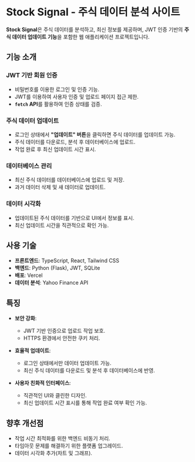 # **Stock Signal - 주식 데이터 분석 사이트**

**Stock Signal**은 주식 데이터를 분석하고, 최신 정보를 제공하며, JWT 인증 기반의 **주식 데이터 업데이트 기능**을 포함한 웹 애플리케이션 프로젝트입니다.

## **기능 소개**

### **JWT 기반 회원 인증**
- 비밀번호를 이용한 로그인 및 인증 기능.
- JWT를 이용하여 사용자 인증 및 업로드 페이지 접근 제한.
- **`fetch` API**를 활용하여 인증 상태를 검증.

### **주식 데이터 업데이트**
- 로그인 상태에서 **"업데이트" 버튼**을 클릭하면 주식 데이터를 업데이트 가능.
- 주식 데이터를 다운로드, 분석 후 데이터베이스에 업로드.
- 작업 완료 후 최신 업데이트 시간 표시.

### **데이터베이스 관리**
- 최신 주식 데이터를 데이터베이스에 업로드 및 저장.
- 과거 데이터 삭제 및 새 데이터로 업데이트.

### **데이터 시각화**
- 업데이트된 주식 데이터를 기반으로 UI에서 정보를 표시.
- 최신 업데이트 시간을 직관적으로 확인 가능.

## **사용 기술**
- **프론트엔드**: TypeScript, React, Tailwind CSS
- **백엔드**: Python (Flask), JWT, SQLite
- **배포**: Vercel
- **데이터 분석**: Yahoo Finance API


## **특징**
- **보안 강화**:
  - JWT 기반 인증으로 업로드 작업 보호.
  - HTTPS 환경에서 안전한 쿠키 처리.

- **효율적 업데이트**:
  - 로그인 상태에서만 데이터 업데이트 가능.
  - 최신 주식 데이터를 다운로드 및 분석 후 데이터베이스에 반영.

- **사용자 친화적 인터페이스**:
  - 직관적인 UI와 클린한 디자인.
  - 최신 업데이트 시간 표시를 통해 작업 완료 여부 확인 가능.

## **향후 개선점**
- 작업 시간 최적화를 위한 백엔드 비동기 처리.
- 타임아웃 문제를 해결하기 위한 플랫폼 업그레이드.
- 데이터 시각화 추가(차트 및 그래프).
